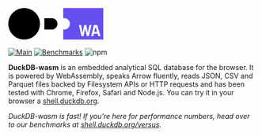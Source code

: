 <img src="https://github.com/duckdb/duckdb-wasm/blob/447dd9fc3c4f969b2e1d1379f95331e27d622e05/misc/duckdb_wasm.svg" height="64">

[![Main](https://github.com/duckdb/duckdb-wasm/actions/workflows/main.yml/badge.svg)](https://github.com/duckdb/duckdb-wasm/actions/workflows/main.yml)
[![Benchmarks](https://github.com/duckdb/duckdb-wasm/actions/workflows/benchmarks.yml/badge.svg)](https://github.com/duckdb/duckdb-wasm/actions/workflows/benchmarks.yml)
![npm](https://img.shields.io/npm/v/@duckdb/duckdb-wasm?logo=npm)

**DuckDB-wasm**
is an embedded analytical SQL database for the browser. It is powered by WebAssembly, speaks Arrow fluently, reads JSON, CSV and Parquet files backed by Filesystem APIs or HTTP requests and has been tested with Chrome, Firefox, Safari and Node.js. You can try it in your browser a [shell.duckdb.org](https://shell.duckdb.org).

*DuckDB-wasm is fast! If you're here for performance numbers, head over to our benchmarks at [shell.duckdb.org/versus](https://shell.duckdb.org/versus).*
